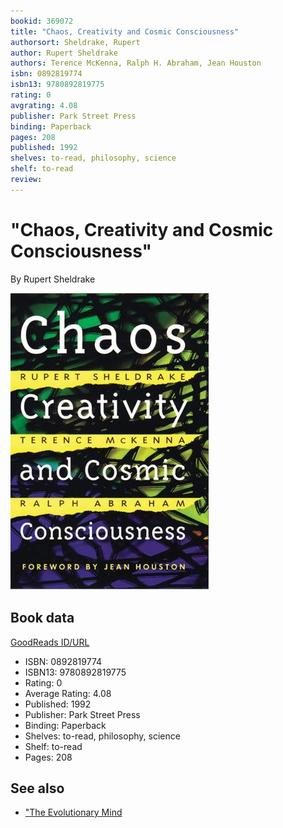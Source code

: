 ```yaml
---
bookid: 369072
title: "Chaos, Creativity and Cosmic Consciousness"
authorsort: Sheldrake, Rupert
author: Rupert Sheldrake
authors: Terence McKenna, Ralph H. Abraham, Jean Houston
isbn: 0892819774
isbn13: 9780892819775
rating: 0
avgrating: 4.08
publisher: Park Street Press
binding: Paperback
pages: 208
published: 1992
shelves: to-read, philosophy, science
shelf: to-read
review: 
---
```


# "Chaos, Creativity and Cosmic Consciousness"

By Rupert Sheldrake

![](../../assets/bookcovers/1389376496l/369072.jpg)

## Book data

[GoodReads ID/URL](https://www.goodreads.com/book/show/369072)

- ISBN: 0892819774
- ISBN13: 9780892819775
- Rating: 0
- Average Rating: 4.08
- Published: 1992
- Publisher: Park Street Press
- Binding: Paperback
- Shelves: to-read, philosophy, science
- Shelf: to-read
- Pages: 208


## See also

- ["The Evolutionary Mind](The_Evolutionary_Mind-_Conversations_on_Science__Imagination_and_Spirit.md)

